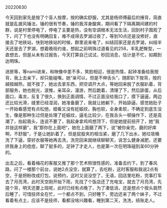 20220630

今天回到家先是按了个盲人按摩，按的确实舒服，尤其是杨师傅最后的捶背，简直就是乱披风锤法，锤的很有节奏，锤的我浑身酸爽，期间看了下隔离期间建的村群，说是村里停电了，停电了主要是热，没有空调根本无法生活，回到村子围观了下，问了下也没有明确回复，难不成得去罗湖过夜了，等到10点还是没修好，直接去了地铁站，快到地铁站的时候，群里说来电了，纠结回家还是去罗湖，纠结半天还是去了罗湖，想着晚班约谁，想起之前明珠过道看见的258，丰乳肥臀型，一直想去，但是从未有过报告，今天打算自己试试，秒回消息，估计是不忙，如期到达明珠。

进房等，等nami进来，和映像中差不多，笑脸相迎，很是热情，起钟准备给我按背，我上去亲下，却只能碰嘴，她“亲可以，但是不伸舌头”，随即趴下按背，按的越按越热，就不按了，她出去拿东西，把空调开大点，等她回来脱了衣服趴着，背部服务，她也脱光，波推，亲耳朵，漫游，然后跪着，清理了下，然后舔蛋，从后面口，毒龙，反复了很久，换到正面调情，不过正面没给我口了，摸下逼逼，两边还比较光滑，缝里已经湿润，她准备磨了，我就让她躺下，开始舔逼，感觉她肚子一开始看感觉有点松弛，细看又没有妊娠纹，胸也软，全身柔软，不确定到底生没生，像是那种生过但是处理了妊娠纹，逼毛比较少，在我舌头一顿操作下，还是高潮了，抬起我头，连说不要了，我起身拿鸡鸡想顶下，但是她提前扭开了，她”我并拢这样磨“，我”那你在上面吧“，她在上面磨了两下，说”被你亲完，磨的好痒啊，不舒服“，于是让她趴着了，但是屁股夹的相当紧，磨了几下出水，她垃圾桶洗了下逼，穿好衣服等她再去洗，洗完回来就继续聊聊天，说怎么健身减肥，还要挤我身上的痘痘，聊了挺多的，足钟了才走人，也是第一次在明珠碰到呆60分钟的。

出去之后，看着梅花的客服又推了那个艺术照很性感的，准备去约下，到了春风路，问了一楼那个前台，说她2点没空，就算了，去吃粉，这时客服和我说2点有空，于是把粉改成打包，说预约，这时又说没空了，无语，回店里吃粉，完事打车去了月亮湾，此时天空刚开始下雨，先找了个饭店还了充电宝，就去了月亮湾，先搓个背，明天还要上班呢，此时已经有点晚了，为了凑低消，还是想点个按头肩然后睡了，可惜技师全在忙，一个都点不到，只好睡下，旁边还来了两个妹子，不过看着有点土，应该不是技师，看都没啥兴趣看，睡到第二天，洗洗，结账走人。

